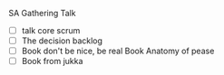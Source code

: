 <span style="color:#000ff;">SA Gathering Talk</span>
- [ ] <span style="color:#000ff;">talk core scrum</span>
- [ ] <span style="color:#000ff;">The decision backlog</span>
- [ ] <span style="color:#000ff;">Book don't be nice, be real</span>
 <span style="color:#000ff;">Book Anatomy of pease</span>
- [ ] <span style="color:#000ff;">Book from jukka</span>